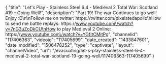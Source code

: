 {
    "title": "Let's Play - Stainless Steel 6.4 - Medieval 2 Total War: Scotland #19 - Going Well!",
    "description": "Part 19! The war Continues to go well! Enjoy :D\n\nFollow me on twitter: https:\/\/twitter.com\/pixelatedapollo\nHow to send me battle replays: https:\/\/www.youtube.com\/watch?v=7nG3uZoDkCU\nHow to play Medieval 2 Online: https:\/\/www.youtube.com\/watch?v=YGfItCMitPg",
    "channelid": "117406363",
    "videoid": "117405699",
    "date_created": "1433847601",
    "date_modified": "1506478252",
    "type": "captivate",
    "layout": "channelVideo",
    "url": "\/evacuating\/let-s-play-stainless-steel-6-4-medieval-2-total-war-scotland-19-going-well\/117406363-117405699"
}